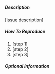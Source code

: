##### Description
[issue description]

##### How To Reproduce
1. [step 1]
2. [step 2]
3. [step 3]

##### Optional information
